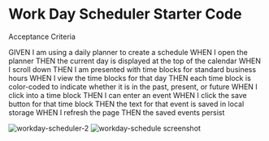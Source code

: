 # Work Day Scheduler Starter Code

Acceptance Criteria

GIVEN I am using a daily planner to create a schedule
WHEN I open the planner
THEN the current day is displayed at the top of the calendar
WHEN I scroll down
THEN I am presented with time blocks for standard business hours
WHEN I view the time blocks for that day
THEN each time block is color-coded to indicate whether it is in the past, present, or future
WHEN I click into a time block
THEN I can enter an event
WHEN I click the save button for that time block
THEN the text for that event is saved in local storage
WHEN I refresh the page
THEN the saved events persist

![workday-scheduler-2](https://user-images.githubusercontent.com/95666323/151733226-54dd22ff-9734-456e-9fcd-ac7dd4268953.PNG)
![workday-schedule screenshot](https://user-images.githubusercontent.com/95666323/151733239-61064f21-f1cd-42b9-9195-e9a988b42174.PNG)
